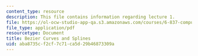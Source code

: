 ```yaml
---
content_type: resource
description: This file contains information regarding lecture 1.
file: https://ol-ocw-studio-app-qa.s3.amazonaws.com/courses/6-837-computer-graphics-fall-2012/aba8735cf2cf7c71ca5d29b46873309a_MIT6_837F12_Lec01.pdf
file_type: application/pdf
resourcetype: Document
title: Bezier Curves and Splines
uid: aba8735c-f2cf-7c71-ca5d-29b46873309a
---
```

